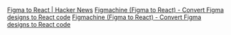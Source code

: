 
[Figma to React | Hacker News](https://news.ycombinator.com/item?id=26603097)
[Figmachine (Figma to React) - Convert Figma designs to React code](https://figmachine.tomorroworld.com/)
[Figmachine (Figma to React) - Convert Figma designs to React code](https://www.figmachine.com/)
